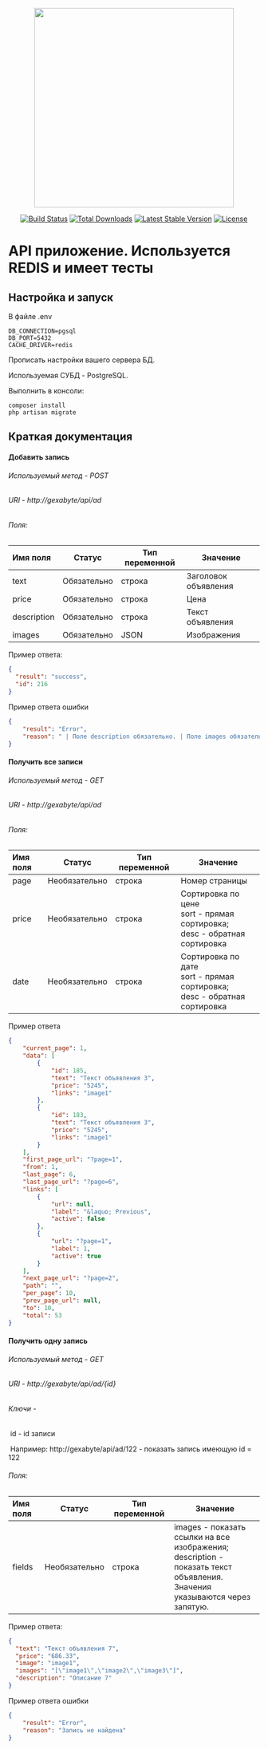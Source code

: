 <p align="center"><a href="https://laravel.com" target="_blank"><img src="https://raw.githubusercontent.com/laravel/art/master/logo-lockup/5%20SVG/2%20CMYK/1%20Full%20Color/laravel-logolockup-cmyk-red.svg" width="400"></a></p>

<p align="center">
<a href="https://travis-ci.org/laravel/framework"><img src="https://travis-ci.org/laravel/framework.svg" alt="Build Status"></a>
<a href="https://packagist.org/packages/laravel/framework"><img src="https://img.shields.io/packagist/dt/laravel/framework" alt="Total Downloads"></a>
<a href="https://packagist.org/packages/laravel/framework"><img src="https://img.shields.io/packagist/v/laravel/framework" alt="Latest Stable Version"></a>
<a href="https://packagist.org/packages/laravel/framework"><img src="https://img.shields.io/packagist/l/laravel/framework" alt="License"></a>
</p>


# API приложение. Используется REDIS и имеет тесты



## Настройка и запуск

В файле .env

```
DB_CONNECTION=pgsql
DB_PORT=5432
CACHE_DRIVER=redis
```

Прописать настройки вашего сервера БД.

Используемая СУБД - PostgreSQL.

Выполнить в консоли:

```
composer install
php artisan migrate
```

## Краткая документация



#### Добавить запись

###### Используемый метод - POST

###### URI - http://gexabyte/api/ad

###### Поля:



| Имя поля    | Статус      | Тип переменной | Значение             |
| :---------- | ----------- | -------------- | -------------------- |
| text        | Обязательно | строка         | Заголовок объявления |
| price       | Обязательно | строка         | Цена                 |
| description | Обязательно | строка         | Текст объявления     |
| images      | Обязательно | JSON           | Изображения          |

Пример ответа:

```json
{
  "result": "success",
  "id": 216
}
```

Пример ответа ошибки

```json
{
    "result": "Error",
    "reason": " | Поле description обязательно. | Поле images обязательно."
}
```



#### Получить все записи

###### Используемый метод - GET

###### URI - http://gexabyte/api/ad

###### Поля:



| Имя поля | Статус        | Тип переменной | Значение                                                     |
| :------- | ------------- | -------------- | ------------------------------------------------------------ |
| page     | Необязательно | строка         | Номер страницы                                               |
| price    | Необязательно | строка         | Сортировка по цене<br /> sort - прямая сортировка; <br />desc - обратная сортировка |
| date     | Необязательно | строка         | Сортировка по дате<br />sort - прямая сортировка; <br />desc - обратная сортировка |

Пример ответа

```json
{
    "current_page": 1,
    "data": [
        {
            "id": 185,
            "text": "Текст объявления 3",
            "price": "5245",
            "links": "image1"
        },
        {
            "id": 183,
            "text": "Текст объявления 3",
            "price": "5245",
            "links": "image1"
        }
    ],
    "first_page_url": "?page=1",
    "from": 1,
    "last_page": 6,
    "last_page_url": "?page=6",
    "links": [
        {
            "url": null,
            "label": "&laquo; Previous",
            "active": false
        },
        {
            "url": "?page=1",
            "label": 1,
            "active": true
        }
    ],
    "next_page_url": "?page=2",
    "path": "",
    "per_page": 10,
    "prev_page_url": null,
    "to": 10,
    "total": 53
}
```



#### Получить одну запись

###### Используемый метод - GET

###### URI - http://gexabyte/api/ad/{id}

###### Ключи - 

​		id - id записи

​		Например: http://gexabyte/api/ad/122 - показать запись имеющую id = 122

###### Поля:

| Имя поля | Статус        | Тип переменной | Значение                                                     |
| :------- | ------------- | -------------- | ------------------------------------------------------------ |
| fields   | Необязательно | строка         | images - показать ссылки на все изображения;<br />description - показать текст объявления.<br />Значения указываются через запятую. |

Пример ответа:

```json
{
  "text": "Текст объявления 7",
  "price": "686.33",
  "image": "image1",
  "images": "[\"image1\",\"image2\",\"image3\"]",
  "description": "Описание 7"
}
```

Пример ответа ошибки

```json
{
    "result": "Error",
    "reason": "Запись не найдена"
}
```

